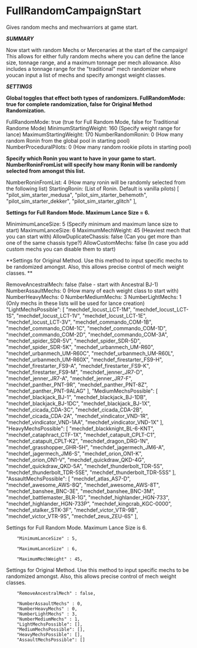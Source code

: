 # FullRandomCampaignStart
Gives random mechs and mechwarriors at game start.

***SUMMARY***



Now start with random Mechs or Mercenaries at the start of the campaign! This allows for either fully random mechs where you can define the lance size, tonnage range, and a maximum tonnage per mech allowance. Also includes a tonnage range for the "traditional" mech randomizer where youcan input a list of mechs and specify amongst weight classes. 

***SETTINGS***

**Global toggles that effect both types of randomizers. FullRandomMode: true for complete randomization, false for Original 
Method Randomization.**

FullRandomMode: true				(true for Full Random Mode, false for Traditional Randome Mode)
MinimumStartingWeight: 160			(Specify weight range for lance)
MaximumStartingWeight: 170
NumberRandomRonin: 0				(How many random Ronin from the global pool in starting pool)
NumberProceduralPilots: 0			(How many random rookie pilots in starting pool)


**Specify which Ronin you want to have in your game to start. NumberRoninFromList will specify how many Ronin will be randomly selected from amongst this list.**

NumberRoninFromList: 4				(How many ronin will be randomly selected from the following list)
StartingRonin:					(List of Ronin. Default is vanilla pilots)
[
	"pilot_sim_starter_medusa",
	"pilot_sim_starter_behemoth",
	"pilot_sim_starter_dekker",
	"pilot_sim_starter_glitch"
],


**Settings for Full Random Mode. Maximum Lance Size = 6.**

MinimimumLanceSize: 5				(Specify minimum and maximum lance size to start)
MaximumLanceSize: 6
MaximumMechWeight: 45				(Heaviest mech that you can start with)
AllowDuplicateChassis: false			(Can you get more than one of the same chassis type?)
AllowCustomMechs: false				(In case you add custom mechs you can disable them to start)


**Settings for Original Method. Use this method to input specific mechs to be randomized amongst. Also, this allows precise control of mech weight classes. **

RemoveAncestralMech: false			(false - start with Ancestral BJ-1)
NumberAssaultMechs: 0				(How many of each weight class to start with)
NumberHeavyMechs: 0
NumberMediumMechs: 3
NumberLightMechs: 1
						(Only mechs in these lists will be used for lance creation)
"LightMechsPossible": [
      "mechdef_locust_LCT-1M",
      "mechdef_locust_LCT-1S",
      "mechdef_locust_LCT-1V",
      "mechdef_locust_LCT-1E",
      "mechdef_locust_LCT-3V",
      "mechdef_commando_COM-1B",
      "mechdef_commando_COM-1C",
      "mechdef_commando_COM-1D",
      "mechdef_commando_COM-2D",
      "mechdef_commando_COM-3A",
      "mechdef_spider_SDR-5V",
      "mechdef_spider_SDR-5D",
      "mechdef_spider_SDR-5K",
      "mechdef_urbanmech_UM-R60",
      "mechdef_urbanmech_UM-R60C",
      "mechdef_urbanmech_UM-R60L",
      "mechdef_urbanmech_UM-R60X",
      "mechdef_firestarter_FS9-H",
      "mechdef_firestarter_FS9-A",
      "mechdef_firestarter_FS9-K",
      "mechdef_firestarter_FS9-M",
      "mechdef_jenner_JR7-D",
      "mechdef_jenner_JR7-A",
      "mechdef_jenner_JR7-F",
      "mechdef_panther_PNT-9R",
      "mechdef_panther_PNT-8Z",
      "mechdef_panther_PNT-9ALAG"
    ],
    "MediumMechsPossible": [
      "mechdef_blackjack_BJ-1",
      "mechdef_blackjack_BJ-1DB",
      "mechdef_blackjack_BJ-1DC",
      "mechdef_blackjack_BJ-1X",
      "mechdef_cicada_CDA-3C",
      "mechdef_cicada_CDA-2B",
      "mechdef_cicada_CDA-2A",
      "mechdef_vindicator_VND-1R",
      "mechdef_vindicator_VND-1AA",
      "mechdef_vindicator_VND-1X"
    ],
    "HeavyMechsPossible": [
      "mechdef_blackknight_BL-6-KNT",
      "mechdef_cataphract_CTF-1X",
      "mechdef_catapult_CPLT-C1",
      "mechdef_catapult_CPLT-K2",
      "mechdef_dragon_DRG-1N",
      "mechdef_grasshopper_GHR-5H",
      "mechdef_jagermech_JM6-A",
      "mechdef_jagermech_JM6-S",
      "mechdef_orion_ON1-K",
      "mechdef_orion_ON1-V",
      "mechdef_quickdraw_QKD-4G",
      "mechdef_quickdraw_QKD-5A",
      "mechdef_thunderbolt_TDR-5S",
      "mechdef_thunderbolt_TDR-5SE",
      "mechdef_thunderbolt_TDR-5SS"
    ],
    "AssaultMechsPossible": [
      "mechdef_atlas_AS7-D",
      "mechdef_awesome_AWS-8Q",
      "mechdef_awesome_AWS-8T",
      "mechdef_banshee_BNC-3E",
      "mechdef_banshee_BNC-3M",
      "mechdef_battlemaster_BLR-1G",
      "mechdef_highlander_HGN-733",
      "mechdef_highlander_HGN-733P",
      "mechdef_kingcrab_KGC-0000",
      "mechdef_stalker_STK-3F",
      "mechdef_victor_VTR-9B",
      "mechdef_victor_VTR-9S",
      "mechdef_zeus_ZEU-6S"
    ],
		

Settings for Full Random Mode. Maximum Lance Size is 6.

    	"MinimumLanceSize" : 5,
	
		"MaximumLanceSize" : 6,
		
		"MaximumMechWeight" : 45,
		
Settings for Original Method. Use this method to input specific mechs to be randomized amongst. Also, this allows
precise control of mech weight classes.	

		"RemoveAncestralMech" : false,		
		
		"NumberAssaultMechs" : 0,
		"NumberHeavyMechs" : 0,
		"NumberLightMechs" : 3,
    	"NumberMediumMechs" : 1,
		"LightMechsPossible": [],
		"MediumMechsPossible": [],
		"HeavyMechsPossible": [],
		"AssaultMechsPossible": []
